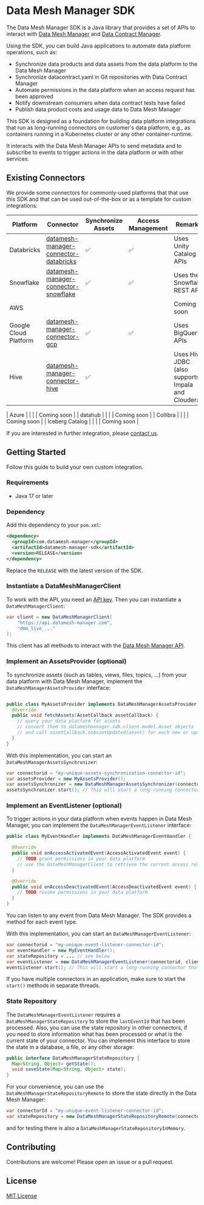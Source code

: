 Data Mesh Manager SDK
======================

The Data Mesh Manager SDK is a Java library that provides a set of APIs to interact with  [Data Mesh Manager](https://datamesh-manager.com) and [Data Contract Manager](https://datacontract-manager.com).

Using the SDK, you can build Java applications to automate data platform operations, such as:

- Synchronize data products and data assets from the data platform to the Data Mesh Manager
- Synchronize datacontract.yaml in Git repositories with Data Contract Manager
- Automate permissions in the data platform when an access request has been approved
- Notify downstream consumers when data contract tests have failed
- Publish data product costs and usage data to Data Mesh Manager

This SDK is designed as a foundation for building data platform integrations that run as long-running connectors on customer's data platform, e.g., as containers running in a Kubernetes cluster or any other container-runtime. 

It interacts with the Data Mesh Manager APIs to send metadata and to subscribe to events to trigger actions in the data platform or with other services.


Existing Connectors
---

We provide some connectors for commonly-used platforms that that use this SDK and that can be used out-of-the-box or as a template for custom integrations:

| Platform              | Connector                                                                                                  | Synchronize Assets | Access Management | Remarks                     |
|-----------------------|------------------------------------------------------------------------------------------------------------|--------------------|-------------------|-----------------------------|
| Databricks            | [datamesh-manager-connector-databricks](https://github.com/datamesh-manager/datamesh-manager-connector-databricks) | ✅                  | ✅                 | Uses Unity Catalog APIs     |
| Snowflake             | [datamesh-manager-connector-snowflake](https://github.com/datamesh-manager/datamesh-manager-connector-snowflake)   | ✅                  | ✅                 | Uses the Snowflake REST API | 
| AWS                   |                                                                                                            |                    |                   | Coming soon                 |
| Google Cloud Platform | [datamesh-manager-connector-gcp](https://github.com/datamesh-manager/datamesh-manager-connector-gcp)               | ✅                  | ✅                 | Uses BigQuery APIs          |
| Hive                 | [datamesh-manager-connector-hive](https://github.com/datamesh-manager/datamesh-manager-connector-hive)                                                                                                           |   ✅                  |                   | Uses Hive JDBC (also supports Impala and Cloudera)                 |

| Azure                 |                                                                                                            |                    |                   | Coming soon                 |
| datahub               |                                                                                                            |                    |                   | Coming soon                 |
| Collibra              |                                                                                                            |                    |                   | Coming soon                 |
| Iceberg Catalog              |                                                                                                            |                    |                   | Coming soon                 |


If you are interested in further integration, please [contact us](https://entropy-data.atlassian.net/servicedesk/customer/portals).


Getting Started
---

Follow this guide to build your own custom integration.

### Requirements

- Java 17 or later

### Dependency

Add this dependency to your `pom.xml`:

```xml
<dependency>
  <groupId>com.datamesh-manager</groupId>
  <artifactId>datamesh-manager-sdk</artifactId>
  <version>RELEASE</version>
</dependency>
```

Replace the `RELEASE` with the latest version of the SDK.

### Instantiate a DataMeshManagerClient

To work with the API, you need an [API key](https://docs.datamesh-manager.com/quickstart).
Then you can instantiate a `DataMeshManagerClient`:

```java
var client = new DataMeshManagerClient(
    "https://api.datamesh-manager.com",
    "dmm_live_..."
);
```

This client has all methods to interact with the [Data Mesh Manager API](https://api.datamesh-manager.com/swagger/index.html).

### Implement an AssetsProvider (optional)

To synchronize assets (such as tables, views, files, topics, ...) from your data platform with Data Mesh Manager, implement the `DataMeshManagerAssetsProvider` interface:

```java

public class MyAssetsProvider implements DataMeshManagerAssetsProvider {
  @Override
  public void fetchAssets(AssetCallback assetCallback) {
    // query your data platform for assets
    // convert them to datameshmanager.sdk.client.model.Asset objects
    // and call assetCallback.onAssetUpdated(asset) for each new or updated asset
  }
}
```

With this implementation, you can start an `DataMeshManagerAssetsSynchronizer`:

```java
var connectorid = "my-unique-assets-synchronization-connector-id";
var assetsProvider = new MyAssetsProvider();
var assetsSynchronizer = new DataMeshManagerAssetsSynchronizer(connectorid, client, assetsSupplier);
assetsSynchronizer.start(); // This will start a long-running connector that calls the fetchAssets method periodically
```

### Implement an EventListener (optional)

To trigger actions in your data platform when events happen in Data Mesh Manager, you can implement the `DataMeshManagerEventListener` interface:

```java
public class MyEventHandler implements DataMeshManagerEventHandler {

  @Override
  public void onAccessActivatedEvent(AccessActivatedEvent event) {
    // TODO grant permissions in your data platform
    // use the DataMeshManagerClient to retrieve the current access resource and data product and consumer resource for details
  }

  @Override
  public void onAccessDeactivatedEvent(AccessDeactivatedEvent event) {
    // TODO revoke permissions in your data platform
  }
}
```

You can listen to any event from Data Mesh Manager. The SDK provides a method for each event type.

With this implementation, you can start an `DataMeshManagerEventListener`:

```java
var connectorid = "my-unique-event-listener-connector-id";
var eventHandler = new MyEventHandler();
var stateRepository = ... // see below
var eventListener = new DataMeshManagerEventListener(connectorid, client, eventHandler, stateRepository);
eventListener.start(); // This will start a long-running connector that listens to events from Data Mesh Manager
```

If you have multiple connectors in an application, make sure to start the `start()` methods in separate threads.

### State Repository

The `DataMeshManagerEventListener` requires a `DataMeshManagerStateRepository` to store the `lastEventId` that has been processed.
Also, you can use the state repository in other connectors, if you need to store information what has been processed or what is the current state of your connector.
You can implement this interface to store the state in a database, a file, or any other storage:

```java
public interface DataMeshManagerStateRepository {
  Map<String, Object> getState();
  void saveState(Map<String, Object> state);
}
```

For your convenience, you can use the `DataMeshManagerStateRepositoryRemote` to store the state directly in the Data Mesh Manager:

```java
var connectorId = "my-unique-event-listener-connector-id";
var stateRepository = new DataMeshManagerStateRepositoryRemote(connectorId, client);
```

and for testing there is also a `DataMeshManagerStateRepositoryInMemory`.



Contributing
---
Contributions are welcome! Please open an issue or a pull request.

License
---
[MIT License](LICENSE)
